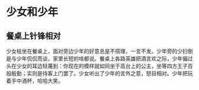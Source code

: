 # 少女和少年

## 餐桌上针锋相对

少女枯坐在餐桌上，面对旁边少年的好意总是不搭理，一言不发。少年旁的少妇倒是与少年侃侃而谈，家里长短的啥都说。餐桌上各路英雄把酒言欢之际，少年偏过头在少女的耳边轻蔑到：你现在的模样就如同坐于高台上的公主，坐等四方王子百般殷勤；实则是待客上门罢了。少女听出了少年的言外之意，怒目相对。少年把玩着手中酒杯，哈哈大笑。


